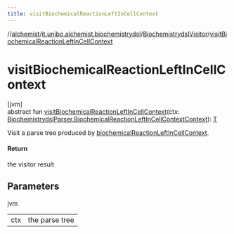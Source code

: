 ```yaml
---
title: visitBiochemicalReactionLeftInCellContext
---
```

//[alchemist](../../../index.html)/[it.unibo.alchemist.biochemistrydsl](../index.html)/[BiochemistrydslVisitor](index.html)/[visitBiochemicalReactionLeftInCellContext](visit-biochemical-reaction-left-in-cell-context.html)



# visitBiochemicalReactionLeftInCellContext



[jvm]\
abstract fun [visitBiochemicalReactionLeftInCellContext](visit-biochemical-reaction-left-in-cell-context.html)(ctx: [BiochemistrydslParser.BiochemicalReactionLeftInCellContextContext](../-biochemistrydsl-parser/-biochemical-reaction-left-in-cell-context-context/index.html)): [T](../../it.unibo.alchemist.model.implementations.conditions/-neighborhood-present/index.html)



Visit a parse tree produced by [biochemicalReactionLeftInCellContext](../-biochemistrydsl-parser/biochemical-reaction-left-in-cell-context.html).



#### Return



the visitor result



## Parameters


jvm

| | |
|---|---|
| ctx | the parse tree |




